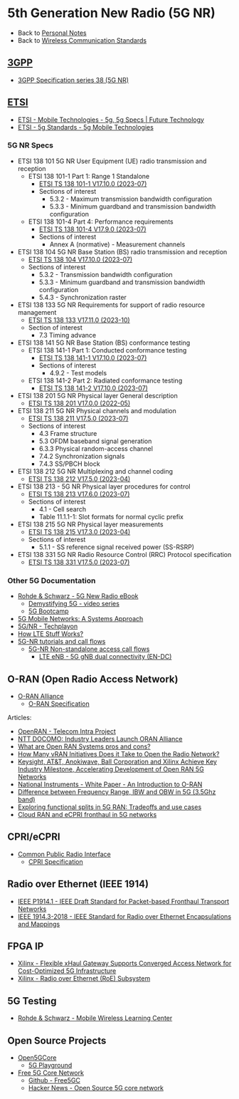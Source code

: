 # 5th Generation New Radio (5G NR)

- Back to [Personal Notes](../README.md)
- Back to [Wireless Communication Standards](README.md)

## [3GPP](https://www.3gpp.org/)

- [3GPP Specification series 38 (5G NR)][3GPP_38]

[3GPP_38]: https://www.3gpp.org/DynaReport/38-series.htm

## [ETSI](https://www.etsi.org/)

- [ETSI - Mobile Technologies - 5g, 5g Specs | Future Technology](https://www.etsi.org/technologies/5g)
- [ETSI - 5g Standards - 5g Mobile Technologies](https://www.etsi.org/technologies/mobile/5g)

### 5G NR Specs

- ETSI 138 101 5G NR User Equipment (UE) radio transmission and reception
  - ETSI 138 101-1 Part 1: Range 1 Standalone
    - [ETSI TS 138 101-1 V17.10.0 (2023-07)][138_101_1_V17.10.0]
    - Sections of interest
      - 5.3.2 - Maximum transmission bandwidth configuration
      - 5.3.3 - Minimum guardband and transmission bandwidth configuration
  - ETSI 138 101-4 Part 4: Performance requirements
    - [ETSI TS 138 101-4 V17.9.0 (2023-07)][138_101_4_V17.9.0]
    - Sections of interest
      - Annex A (normative) - Measurement channels
- ETSI 138 104 5G NR Base Station (BS) radio transmission and reception
  - [ETSI TS 138 104 V17.10.0 (2023-07)][138_104_V17.10.0]
  - Sections of interest
    - 5.3.2 - Transmission bandwidth configuration
    - 5.3.3 - Minimum guardband and transmission bandwidth configuration
    - 5.4.3 - Synchronization raster
- ETSI 138 133 5G NR Requirements for support of radio resource management
  - [ETSI TS 138 133 V17.11.0 (2023-10)][138_133_V17.11.0]
  - Section of interest
    - 7.3 Timing advance
- ETSI 138 141 5G NR Base Station (BS) conformance testing
  - ETSI 138 141-1 Part 1: Conducted conformance testing
    - [ETSI TS 138 141-1 V17.10.0 (2023-07)][138_141_1_V17.10.0]
    - Sections of interest
      - 4.9.2 - Test models
  - ETSI 138 141-2 Part 2: Radiated conformance testing
    - [ETSI TS 138 141-2 V17.10.0 (2023-07)][138_141_2_V17.10.0]
- ETSI 138 201 5G NR Physical layer General description
  - [ETSI TS 138 201 V17.0.0 (2022-05)][138_201_V17.0.0]
- ETSI 138 211 5G NR Physical channels and modulation
  - [ETSI TS 138 211 V17.5.0 (2023-07)][138_211_V17.5.0]
  - Sections of interest
    - 4.3 Frame structure
    - 5.3 OFDM baseband signal generation
    - 6.3.3 Physical random-access channel
    - 7.4.2 Synchronization signals
    - 7.4.3 SS/PBCH block
- ETSI 138 212 5G NR Multiplexing and channel coding
  - [ETSI TS 138 212 V17.5.0 (2023-04)][138_212_V17.5.0]
- ETSI 138 213 - 5G NR Physical layer procedures for control
  - [ETSI TS 138 213 V17.6.0 (2023-07)][138_213_V17.6.0]
  - Sections of interest
    - 4.1 - Cell search
    - Table 11.1.1-1: Slot formats for normal cyclic prefix
- ETSI 138 215 5G NR Physical layer measurements
  - [ETSI TS 138 215 V17.3.0 (2023-04)][138_215_V17.3.0]
  - Sections of interest
    - 5.1.1 - SS reference signal received power (SS-RSRP)
- ETSI 138 331 5G NR Radio Resource Control (RRC) Protocol specification
  - [ETSI TS 138 331 V17.5.0 (2023-07)][138_331_V17.5.0]

[138_101_1_V17.10.0]: https://www.etsi.org/deliver/etsi_ts/138100_138199/13810101/17.10.00_60/ts_13810101v171000p.pdf
[138_101_4_V17.9.0]: https://www.etsi.org/deliver/etsi_ts/138100_138199/13810104/17.09.00_60/ts_13810104v170900p.pdf
[138_104_V17.10.0]: https://www.etsi.org/deliver/etsi_ts/138100_138199/138104/17.10.00_60/ts_138104v171000p.pdf
[138_133_V17.11.0]: https://www.etsi.org/deliver/etsi_ts/138100_138199/138133/17.11.00_60/ts_138133v171100p.pdf
[138_141_1_V17.10.0]: https://www.etsi.org/deliver/etsi_ts/138100_138199/13814101/17.10.00_60/ts_13814101v171000p.pdf
[138_141_2_V17.10.0]: https://www.etsi.org/deliver/etsi_ts/138100_138199/13814102/17.10.00_60/ts_13814102v171000p.pdf
[138_201_V17.0.0]: https://www.etsi.org/deliver/etsi_ts/138200_138299/138201/17.00.00_60/ts_138201v170000p.pdf
[138_211_V17.5.0]: https://www.etsi.org/deliver/etsi_ts/138200_138299/138211/17.05.00_60/ts_138211v170500p.pdf
[138_212_V17.5.0]: https://www.etsi.org/deliver/etsi_ts/138200_138299/138212/17.05.00_60/ts_138212v170500p.pdf
[138_213_V17.6.0]: https://www.etsi.org/deliver/etsi_ts/138200_138299/138213/17.06.00_60/ts_138213v170600p.pdf
[138_215_V17.3.0]: https://www.etsi.org/deliver/etsi_ts/138200_138299/138215/17.03.00_60/ts_138215v170300p.pdf
[138_331_V17.5.0]: https://www.etsi.org/deliver/etsi_ts/138300_138399/138331/17.05.00_60/ts_138331v170500p.pdf

### Other 5G Documentation

- [Rohde & Schwarz - 5G New Radio eBook](https://gloris.rohde-schwarz.com/ebooks/5G)
  - [Demystifying 5G - video series](https://www.rohde-schwarz.com/us/solutions/test-and-measurement/wireless-communication/wireless-5g-and-cellular/videos-demystifying-5g_232236.html)
  - [5G Bootcamp](https://bootcamp.electronicdesign.com/?sap-outbound-id=AC9B580CAEDD868C274A65B2973022200BFB1205&utm_source=SAPHybris&utm_medium=email&utm_campaign=2360&utm_term=20200325_NA_WIC_MarchNews___5G%20Boot%20Camp___105&utm_content=EN)
- [5G Mobile Networks: A Systems Approach](https://5g.systemsapproach.org/)
- [5G/NR - Techplayon](http://www.techplayon.com/5gnr/)
- [How LTE Stuff Works?](http://howltestuffworks.blogspot.com/)
- [5G-NR tutorials and call flows](https://eventhelix.com/5g/)
  - [5G-NR Non-standalone access call flows](https://eventhelix.com/5g/non-standalone-access-en-dc/)
    - [LTE eNB - 5G gNB dual connectivity (EN-DC)](https://eventhelix.com/5g/non-standalone-access-en-dc/en-dc-secondary-node-addition.pdf)

## O-RAN (Open Radio Access Network)

- [O-RAN Alliance](https://www.o-ran.org/)
  - [O-RAN Specification](https://www.o-ran.org/specifications)

Articles:

- [OpenRAN - Telecom Intra Project][1]
- [NTT DOCOMO: Industry Leaders Launch ORAN Alliance][2]
- [What are Open RAN Systems pros and cons?][3]
- [How Many vRAN Initiatives Does it Take to Open the Radio Network?][4]
- [Keysight, AT&T, Anokiwave, Ball Corporation and Xilinx Achieve Key Industry Milestone, Accelerating Development of Open RAN 5G Networks][5]
- [National Instruments - White Paper - An Introduction to O-RAN][6]
- [Difference between Frequency Range, IBW and OBW in 5G (3.5Ghz band)][7]
- [Exploring functional splits in 5G RAN: Tradeoffs and use cases][8]
- [Cloud RAN and eCPRI fronthaul in 5G networks][9]

[1]: https://telecominfraproject.com/openran/
[2]: https://www.asiaone.com/business/ntt-docomo-industry-leaders-launch-oran-alliance
[3]: https://wade4wireless.com/2018/07/05/what-are-open-ran-systems-pros-and-cons/
[4]: https://www.sdxcentral.com/articles/opinion-editorial/many-vran-initiatives-take-open-radio-network/2018/02/
[5]: https://about.keysight.com/en/newsroom/pr/2019/14feb-nr19011.shtml
[6]: https://www.ni.com/content/dam/web/pdfs/white-paper/Introduction-to_ORAN-WP.pdf
[7]: https://www.5gworldpro.com/blog/2021/10/22/139-difference-between-frequency-range-ibw-and-obw-in-5g-3-5ghz-band/
[8]: https://www.rcrwireless.com/20210317/opinion/readerforum/exploring-functional-splits-in-5g-ran-tradeoffs-and-use-cases-reader-forum
[9]: https://medium.com/5g-nr/cloud-ran-and-ecpri-fronthaul-in-5g-networks-a1f63d13df67

## CPRI/eCPRI

- [Common Public Radio Interface](http://www.cpri.info/)
  - [CPRI Specification](http://www.cpri.info/spec.html)

## Radio over Ethernet (IEEE 1914)

- [IEEE P1914.1 - IEEE Draft Standard for Packet-based Fronthaul Transport Networks][1914.1]
- [IEEE 1914.3-2018 - IEEE Standard for Radio over Ethernet Encapsulations and Mappings][1914.3]

[1914.1]: https://standards.ieee.org/project/1914_1.html
[1914.3]: https://standards.ieee.org/content/ieee-standards/en/standard/1914_3-2018.html

## FPGA IP

- [Xilinx - Flexible xHaul Gateway Supports Converged Access Network for Cost-Optimized 5G Infrastructure][xHaul]
- [Xilinx - Radio over Ethernet (RoE) Subsystem][RoE]

[xHaul]: https://forums.xilinx.com/t5/Adaptable-Advantage-Blog/Flexible-xHaul-Gateway-Supports-Converged-Access-Network-for/ba-p/952216
[RoE]: https://www.xilinx.com/products/intellectual-property/ef-di-roe-framer.html

## 5G Testing

- [Rohde & Schwarz - Mobile Wireless Learning Center](https://www.mobilewirelesstesting.com/)

## Open Source Projects

- [Open5GCore](https://www.open5gcore.org/)
  - [5G Playground](https://www.fokus.fraunhofer.de/go/en/fokus_testbeds/5g_playground)
- [Free 5G Core Network](https://free5gc.org/)
  - [Github - Free5GC](https://github.com/free5gc/free5gc)
  - [Hacker News - Open Source 5G core network](https://news.ycombinator.com/item?id=23426752)
